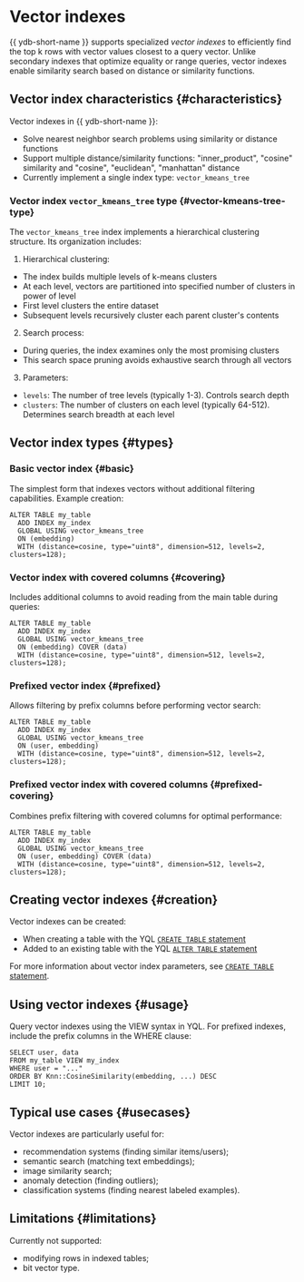 # Vector indexes

{{ ydb-short-name }} supports specialized _vector indexes_ to efficiently find the top k rows with vector values closest to a query vector. Unlike secondary indexes that optimize equality or range queries, vector indexes enable similarity search based on distance or similarity functions.

## Vector index characteristics {#characteristics}

Vector indexes in {{ ydb-short-name }}:

* Solve nearest neighbor search problems using similarity or distance functions
* Support multiple distance/similarity functions: "inner_product", "cosine" similarity and "cosine", "euclidean", "manhattan" distance
* Currently implement a single index type: `vector_kmeans_tree`

### Vector index `vector_kmeans_tree` type {#vector-kmeans-tree-type}

The `vector_kmeans_tree` index implements a hierarchical clustering structure. Its organization includes:

1. Hierarchical clustering:
  - The index builds multiple levels of k-means clusters
  - At each level, vectors are partitioned into specified number of clusters in power of level
  - First level clusters the entire dataset
  - Subsequent levels recursively cluster each parent cluster's contents

2. Search process:
  - During queries, the index examines only the most promising clusters
  - This search space pruning avoids exhaustive search through all vectors

3. Parameters:
  - `levels`: The number of tree levels (typically 1-3). Controls search depth
  - `clusters`: The number of clusters on each level (typically 64-512). Determines search breadth at each level 

## Vector index types {#types}

### Basic vector index {#basic}

The simplest form that indexes vectors without additional filtering capabilities. Example creation:

```yql
ALTER TABLE my_table
  ADD INDEX my_index
  GLOBAL USING vector_kmeans_tree
  ON (embedding)
  WITH (distance=cosine, type="uint8", dimension=512, levels=2, clusters=128);
```

### Vector index with covered columns {#covering}

Includes additional columns to avoid reading from the main table during queries:

```yql
ALTER TABLE my_table
  ADD INDEX my_index
  GLOBAL USING vector_kmeans_tree
  ON (embedding) COVER (data)
  WITH (distance=cosine, type="uint8", dimension=512, levels=2, clusters=128);
```

### Prefixed vector index {#prefixed}

Allows filtering by prefix columns before performing vector search:

```yql
ALTER TABLE my_table
  ADD INDEX my_index
  GLOBAL USING vector_kmeans_tree
  ON (user, embedding)
  WITH (distance=cosine, type="uint8", dimension=512, levels=2, clusters=128);
```

### Prefixed vector index with covered columns {#prefixed-covering}

Combines prefix filtering with covered columns for optimal performance:

```yql
ALTER TABLE my_table
  ADD INDEX my_index
  GLOBAL USING vector_kmeans_tree
  ON (user, embedding) COVER (data)
  WITH (distance=cosine, type="uint8", dimension=512, levels=2, clusters=128);
```

## Creating vector indexes {#creation}

Vector indexes can be created:

* When creating a table with the YQL [`CREATE TABLE` statement](../../yql/reference/syntax/create_table/vector_index.md)
* Added to an existing table with the YQL [`ALTER TABLE` statement](../../yql/reference/syntax/alter_table/indexes.md)

For more information about vector index parameters, see [`CREATE TABLE` statement](../../yql/reference/syntax/create_table/vector_index.md).

## Using vector indexes {#usage}

Query vector indexes using the VIEW syntax in YQL. For prefixed indexes, include the prefix columns in the WHERE clause:

```yql
SELECT user, data
FROM my_table VIEW my_index
WHERE user = "..."
ORDER BY Knn::CosineSimilarity(embedding, ...) DESC
LIMIT 10;
```

## Typical use cases {#usecases}

Vector indexes are particularly useful for:

* recommendation systems (finding similar items/users);
* semantic search (matching text embeddings);
* image similarity search;
* anomaly detection (finding outliers);
* classification systems (finding nearest labeled examples).

## Limitations {#limitations}

Currently not supported:
* modifying rows in indexed tables;
* bit vector type.
